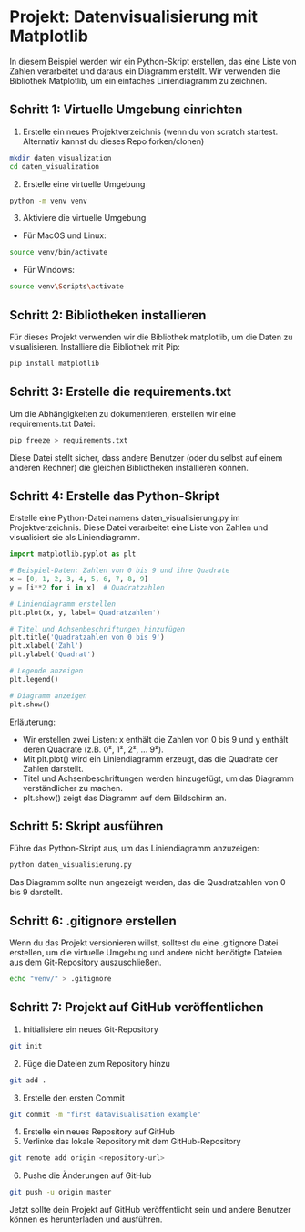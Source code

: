 # Projekt: Datenvisualisierung mit Matplotlib
In diesem Beispiel werden wir ein Python-Skript erstellen, das eine Liste von Zahlen verarbeitet und daraus ein Diagramm erstellt. Wir verwenden die Bibliothek Matplotlib, um ein einfaches Liniendiagramm zu zeichnen.
## Schritt 1: Virtuelle Umgebung einrichten
1. Erstelle ein neues Projektverzeichnis (wenn du von scratch startest. Alternativ kannst du dieses Repo forken/clonen)
```bash
mkdir daten_visualization
cd daten_visualization
```
2. Erstelle eine virtuelle Umgebung
```bash
python -m venv venv
```
3. Aktiviere die virtuelle Umgebung
- Für MacOS und Linux:
```bash
source venv/bin/activate
```
- Für Windows:
```bash
source venv\Scripts\activate
```
## Schritt 2: Bibliotheken installieren
Für dieses Projekt verwenden wir die Bibliothek matplotlib, um die Daten zu visualisieren. Installiere die Bibliothek mit Pip:
```bash
pip install matplotlib
```
## Schritt 3: Erstelle die requirements.txt
Um die Abhängigkeiten zu dokumentieren, erstellen wir eine requirements.txt Datei:
```bash
pip freeze > requirements.txt
```
Diese Datei stellt sicher, dass andere Benutzer (oder du selbst auf einem anderen Rechner) die gleichen Bibliotheken installieren können.
## Schritt 4: Erstelle das Python-Skript
Erstelle eine Python-Datei namens daten_visualisierung.py im Projektverzeichnis. Diese Datei verarbeitet eine Liste von Zahlen und visualisiert sie als Liniendiagramm.
```python
import matplotlib.pyplot as plt

# Beispiel-Daten: Zahlen von 0 bis 9 und ihre Quadrate
x = [0, 1, 2, 3, 4, 5, 6, 7, 8, 9]
y = [i**2 for i in x]  # Quadratzahlen

# Liniendiagramm erstellen
plt.plot(x, y, label='Quadratzahlen')

# Titel und Achsenbeschriftungen hinzufügen
plt.title('Quadratzahlen von 0 bis 9')
plt.xlabel('Zahl')
plt.ylabel('Quadrat')

# Legende anzeigen
plt.legend()

# Diagramm anzeigen
plt.show()
```
Erläuterung:
- Wir erstellen zwei Listen: x enthält die Zahlen von 0 bis 9 und y enthält deren Quadrate (z.B. 0², 1², 2², ... 9²).
- Mit plt.plot() wird ein Liniendiagramm erzeugt, das die Quadrate der Zahlen darstellt.
- Titel und Achsenbeschriftungen werden hinzugefügt, um das Diagramm verständlicher zu machen.
- plt.show() zeigt das Diagramm auf dem Bildschirm an.
## Schritt 5: Skript ausführen
Führe das Python-Skript aus, um das Liniendiagramm anzuzeigen:
```bash
python daten_visualisierung.py
```
Das Diagramm sollte nun angezeigt werden, das die Quadratzahlen von 0 bis 9 darstellt.
## Schritt 6: .gitignore erstellen
Wenn du das Projekt versionieren willst, solltest du eine .gitignore Datei erstellen, um die virtuelle Umgebung und andere nicht benötigte Dateien aus dem Git-Repository auszuschließen.
```bash
echo "venv/" > .gitignore
```
## Schritt 7: Projekt auf GitHub veröffentlichen
1. Initialisiere ein neues Git-Repository
```bash
git init
```
2. Füge die Dateien zum Repository hinzu
```bash
git add .
```
3. Erstelle den ersten Commit
```bash
git commit -m "first datavisualisation example"
```
4. Erstelle ein neues Repository auf GitHub
5. Verlinke das lokale Repository mit dem GitHub-Repository
```bash
git remote add origin <repository-url>
```
6. Pushe die Änderungen auf GitHub
```bash
git push -u origin master
```
Jetzt sollte dein Projekt auf GitHub veröffentlicht sein und andere Benutzer können es herunterladen und ausführen.
